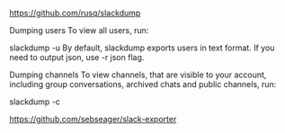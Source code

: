 

https://github.com/rusq/slackdump



Dumping users
To view all users, run:

slackdump -u
By default, slackdump exports users in text format. If you need to output json, use -r json flag.

Dumping channels
To view channels, that are visible to your account, including group conversations, archived chats and public channels, run:

slackdump -c















https://github.com/sebseager/slack-exporter